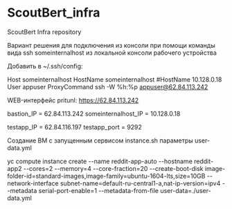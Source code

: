 # ScoutBert_infra
ScoutBert Infra repository

Вариант решения для подключения из консоли при помощи
команды вида ssh someinternalhost из локальной консоли рабочего
устройства

 Добавить  в ~/.ssh/config:

Host someinternalhost
	HostName someinternalhost
	#HostName 10.128.0.18
	User appuser
	ProxyCommand ssh -W %h:%p appuser@62.84.113.242

WEB-интерфейс pritunl: https://62.84.113.242

bastion_IP = 62.84.113.242
someinternalhost_IP = 10.128.0.18

testapp_IP = 62.84.116.197
testapp_port = 9292


Создание ВМ с запущенным сервисом  instance.sh параметры user-data.yml

yc compute instance create --name reddit-app-auto --hostname reddit-app2 --cores=2 --memory=4 --core-fraction=20 --create-boot-disk image-folder-id=standard-images,image-family=ubuntu-1604-lts,size=10GB --network-interface subnet-name=default-ru-central1-a,nat-ip-version=ipv4 --metadata serial-port-enable=1 --metadata-from-file user-data=./user-data.yml
